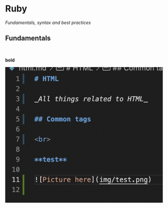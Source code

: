# Ruby

_Fundamentals, syntax and best practices_

## Fundamentals

<br>

**bold**

![Picture here](img/test.png)
